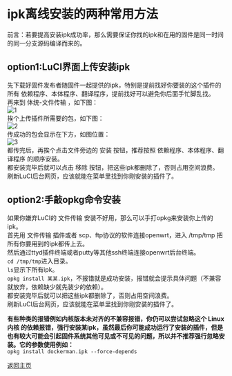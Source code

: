# ipk离线安装的两种常用方法        
前言：若要提高安装ipk成功率，那么需要保证你找的ipk和在用的固件是同一时间的同一分支源码编译而来的。        

## option1:LuCI界面上传安装ipk     
先下载好固件发布者随固件一起提供的ipk，特别是提前找好你要装的这个插件的所有 依赖程序、本体程序、翻译程序，提前找好可以避免你后面手忙脚乱找。         
再来到 体统-文件传输 ，如下图：    
![1](https://user-images.githubusercontent.com/73426989/160287505-002da8a8-e5e5-4143-a3a6-0a5e96747820.png)        
挨个上传插件所需要的包，如下图：       
![2](https://user-images.githubusercontent.com/73426989/160287717-cea33e22-7faf-47c2-a84b-e7457ca19790.png)        
传成功的包会显示在下方，如图位置：         
![3](https://user-images.githubusercontent.com/73426989/160287754-599f0a15-9709-4f97-be8f-37dac1c61d74.png)           
都传完后，再挨个点击文件旁边的 安装 按钮，推荐按照  依赖程序、本体程序、翻译程序 的顺序安装。        
都安装完毕后就可以点击 移除 按钮，把这些ipk都删除了，否则占用空间浪费。  
刷新LuCI后台网页，应该就能在菜单里找到你刚安装的插件了。          

## option2:手敲opkg命令安装         
如果你嫌弃LuCI的 文件传输 安装不好用，那么可以手打opkg来安装你上传的ipk。             
首先用 文件传输 插件或者 scp、ftp协议的软件连接openwrt，进入 /tmp/tmp 把所有你要用到的ipk都传上去。            
然后通过ttyd插件终端或者putty等其他ssh终端连接openwrt后台终端。           
`cd /tmp/tmp`进入目录。    
`ls`显示下所有ipk。      
`opkg install 某某.ipk`，不报错就是成功安装，报错就会提示具体问题（不兼容就放弃，依赖缺少就先装少的依赖）。        
都安装完毕后就可以把这些ipk都删除了，否则占用空间浪费。                  
刷新LuCI后台网页，应该就能在菜单里找到你刚安装的插件了。        

**有些种类的报错例如内核版本未对齐的不兼容报错，你仍可以尝试忽略这个 Linux内核 的依赖报错，强行安装某ipk，虽然最后你可能成功运行了安装的插件，但是也有较大可能会引起固件系统其他可见或不可见的问题，所以并不推荐强行忽略安装。它的参数使用例如：**        
`opkg install dockerman.ipk --force-depends`



[返回主页](../README.md)    
